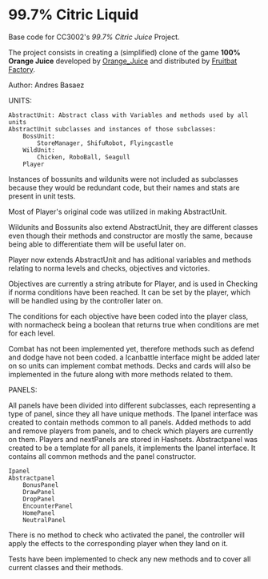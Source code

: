<!-- 1.0.3-b1 -->
# 99.7% Citric Liquid

Base code for CC3002's *99.7% Citric Juice* Project.

The project consists in creating a (simplified) clone of the game **100% Orange Juice**
developed by [Orange_Juice](http://daidai.moo.jp) and distributed by 
[Fruitbat Factory](https://fruitbatfactory.com).

Author: Andres Basaez

UNITS:

	AbstractUnit: Abstract class with Variables and methods used by all units
	AbstractUnit subclasses and instances of those subclasses:
		BossUnit:
			StoreManager, ShifuRobot, Flyingcastle
		WildUnit:
			Chicken, RoboBall, Seagull
		Player

Instances of bossunits and wildunits were not included as subclasses because they would be redundant code, but their names and stats are present in unit tests.

Most of Player's original code was utilized in making AbstractUnit.

Wildunits and Bossunits also extend AbstractUnit, they are different classes even though their methods and constructor are mostly the same, because being able to differentiate
them will be useful later on.

Player now extends AbstractUnit and has aditional variables and methods relating to norma levels and checks, objectives and victories.

Objectives are currently a string atribute for Player, and is used in Checking if norma conditions have been reached. It can be set by the player, which will be handled
using by the controller later on.

The conditions for each objective have been coded into the player class, with normacheck being a boolean that returns true when conditions are met for each level.

Combat has not been implemented yet, therefore methods such as defend and dodge have not been coded. a Icanbattle interface might be added later on so units can implement combat methods.
Decks and cards will also be implemented in the future along with more methods related to them.	

PANELS:

All panels have been divided into different subclasses, each representing a type of panel, since they all have unique methods.
The Ipanel interface was created to contain methods common to all panels.
Added methods to add and remove players from panels, and to check which players are currently on them. Players and nextPanels are stored in Hashsets.
Abstractpanel was created to be a template for all panels, it implements the Ipanel interface. It contains all common methods and the panel constructor.
	
	Ipanel
	Abstractpanel
		BonusPanel
		DrawPanel
		DropPanel
		EncounterPanel
		HomePanel
		NeutralPanel


There is no method to check who activated the panel, the controller will apply the effects to the corresponding player when they land on it.

Tests have been implemented to check any new methods and to cover all current classes and their methods.
